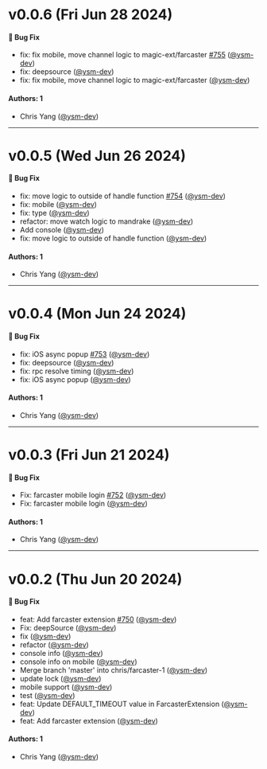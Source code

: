 # v0.0.6 (Fri Jun 28 2024)

#### 🐛 Bug Fix

- fix: fix mobile, move channel logic to magic-ext/farcaster [#755](https://github.com/magiclabs/magic-js/pull/755) ([@ysm-dev](https://github.com/ysm-dev))
- fix: deepsource ([@ysm-dev](https://github.com/ysm-dev))
- fix: fix mobile, move channel logic to magic-ext/farcaster ([@ysm-dev](https://github.com/ysm-dev))

#### Authors: 1

- Chris Yang ([@ysm-dev](https://github.com/ysm-dev))

---

# v0.0.5 (Wed Jun 26 2024)

#### 🐛 Bug Fix

- fix: move logic to outside of handle function [#754](https://github.com/magiclabs/magic-js/pull/754) ([@ysm-dev](https://github.com/ysm-dev))
- fix: mobile ([@ysm-dev](https://github.com/ysm-dev))
- fix: type ([@ysm-dev](https://github.com/ysm-dev))
- refactor: move watch logic to mandrake ([@ysm-dev](https://github.com/ysm-dev))
- Add console ([@ysm-dev](https://github.com/ysm-dev))
- fix: move logic to outside of handle function ([@ysm-dev](https://github.com/ysm-dev))

#### Authors: 1

- Chris Yang ([@ysm-dev](https://github.com/ysm-dev))

---

# v0.0.4 (Mon Jun 24 2024)

#### 🐛 Bug Fix

- fix: iOS async popup [#753](https://github.com/magiclabs/magic-js/pull/753) ([@ysm-dev](https://github.com/ysm-dev))
- fix: deepsource ([@ysm-dev](https://github.com/ysm-dev))
- fix: rpc resolve timing ([@ysm-dev](https://github.com/ysm-dev))
- fix: iOS async popup ([@ysm-dev](https://github.com/ysm-dev))

#### Authors: 1

- Chris Yang ([@ysm-dev](https://github.com/ysm-dev))

---

# v0.0.3 (Fri Jun 21 2024)

#### 🐛 Bug Fix

- Fix: farcaster mobile login [#752](https://github.com/magiclabs/magic-js/pull/752) ([@ysm-dev](https://github.com/ysm-dev))
- Fix: farcaster mobile login ([@ysm-dev](https://github.com/ysm-dev))

#### Authors: 1

- Chris Yang ([@ysm-dev](https://github.com/ysm-dev))

---

# v0.0.2 (Thu Jun 20 2024)

#### 🐛 Bug Fix

- feat: Add farcaster extension [#750](https://github.com/magiclabs/magic-js/pull/750) ([@ysm-dev](https://github.com/ysm-dev))
- Fix: deepSource ([@ysm-dev](https://github.com/ysm-dev))
- fix ([@ysm-dev](https://github.com/ysm-dev))
- refactor ([@ysm-dev](https://github.com/ysm-dev))
- console info ([@ysm-dev](https://github.com/ysm-dev))
- console info on mobile ([@ysm-dev](https://github.com/ysm-dev))
- Merge branch 'master' into chris/farcaster-1 ([@ysm-dev](https://github.com/ysm-dev))
- update lock ([@ysm-dev](https://github.com/ysm-dev))
- mobile support ([@ysm-dev](https://github.com/ysm-dev))
- test ([@ysm-dev](https://github.com/ysm-dev))
- feat: Update DEFAULT_TIMEOUT value in FarcasterExtension ([@ysm-dev](https://github.com/ysm-dev))
- feat: Add farcaster extension ([@ysm-dev](https://github.com/ysm-dev))

#### Authors: 1

- Chris Yang ([@ysm-dev](https://github.com/ysm-dev))

